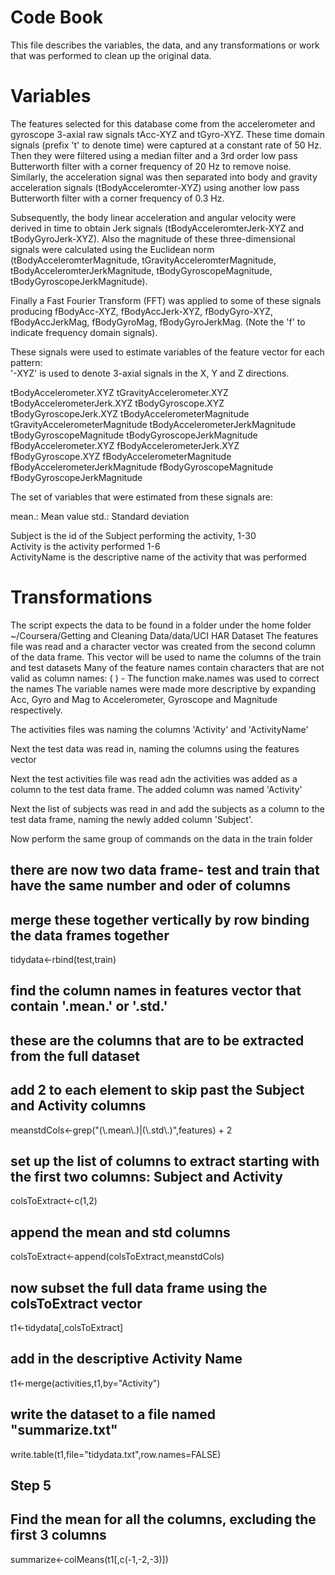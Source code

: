 Code Book
=========

This file describes the variables, the data, and any transformations or work that was performed to clean up the original data.

Variables 
=========

The features selected for this database come from the accelerometer and gyroscope 3-axial raw signals tAcc-XYZ and tGyro-XYZ. These time domain signals (prefix 't' to denote time) were captured at a constant rate of 50 Hz. Then they were filtered using a median filter and a 3rd order low pass Butterworth filter with a corner frequency of 20 Hz to remove noise. Similarly, the acceleration signal was then separated into body and gravity acceleration signals (tBodyAcceleromter-XYZ) using another low pass Butterworth filter with a corner frequency of 0.3 Hz. 

Subsequently, the body linear acceleration and angular velocity were derived in time to obtain Jerk signals (tBodyAcceleromterJerk-XYZ and tBodyGyroJerk-XYZ). Also the magnitude of these three-dimensional signals were calculated using the Euclidean norm (tBodyAcceleromterMagnitude, tGravityAcceleromterMagnitude, tBodyAcceleromterJerkMagnitude, tBodyGyroscopeMagnitude, tBodyGyroscopeJerkMagnitude). 

Finally a Fast Fourier Transform (FFT) was applied to some of these signals producing fBodyAcc-XYZ, fBodyAccJerk-XYZ, fBodyGyro-XYZ, fBodyAccJerkMag, fBodyGyroMag, fBodyGyroJerkMag. (Note the 'f' to indicate frequency domain signals). 

These signals were used to estimate variables of the feature vector for each pattern:  
'-XYZ' is used to denote 3-axial signals in the X, Y and Z directions.

tBodyAccelerometer.XYZ
tGravityAccelerometer.XYZ
tBodyAccelerometerJerk.XYZ
tBodyGyroscope.XYZ
tBodyGyroscopeJerk.XYZ
tBodyAccelerometerMagnitude
tGravityAccelerometerMagnitude
tBodyAccelerometerJerkMagnitude
tBodyGyroscopeMagnitude
tBodyGyroscopeJerkMagnitude
fBodyAccelerometer.XYZ
fBodyAccelerometerJerk.XYZ
fBodyGyroscope.XYZ
fBodyAccelerometerMagnitude
fBodyAccelerometerJerkMagnitude
fBodyGyroscopeMagnitude
fBodyGyroscopeJerkMagnitude

The set of variables that were estimated from these signals are: 

mean.: Mean value
std.: Standard deviation

Subject is the id of the Subject performing the activity, 1-30<br/>
Activity is the activity performed 1-6<br/>
ActivityName is the descriptive name of the activity that was performed<br/>

Transformations
===============

The script expects the data to be found in a folder under the home folder
   ~/Coursera/Getting and Cleaning Data/data/UCI HAR Dataset
The features file was read and a character vector was created from the second column of the data frame. This vector will be used to name the columns of the train and test datasets
Many of the feature names contain characters that are not valid as column names: ( ) -
The function make.names was used to correct the names
The variable names were made more descriptive by expanding Acc, Gyro and Mag to Accelerometer, Gyroscope and Magnitude respectively.

The activities files was naming the columns 'Activity' and 'ActivityName'

Next the test data was read in, naming the columns using the features vector

Next the test activities file was read adn the activities was added as a column to the test data frame. The added column was named 'Activity'

Next the list of subjects was read in and add the subjects as a column to the test data frame, naming the newly added column 'Subject'.

Now perform the same group of commands on the data in the train folder

## there are now two data frame- test and train that have the same number and oder of columns
## merge these together vertically by row binding the data frames together
tidydata<-rbind(test,train)

## find the column names in features vector that contain '.mean.' or '.std.'
## these are the columns that are to be extracted from the full dataset
## add 2 to each element to skip past the Subject and Activity columns
meanstdCols<-grep("(\\.mean\\.)|(\\.std\\.)",features) + 2
## set up the list of columns to extract starting with the first two columns: Subject and Activity
colsToExtract<-c(1,2)
## append the mean and std columns
colsToExtract<-append(colsToExtract,meanstdCols)

## now subset the full data frame using the colsToExtract vector
t1<-tidydata[,colsToExtract]

## add in the descriptive Activity Name
t1<-merge(activities,t1,by="Activity")

## write the dataset to a file named "summarize.txt"
write.table(t1,file="tidydata.txt",row.names=FALSE)

## Step 5
## Find the mean for all the columns, excluding the first 3 columns
summarize<-colMeans(t1[,c(-1,-2,-3)])
